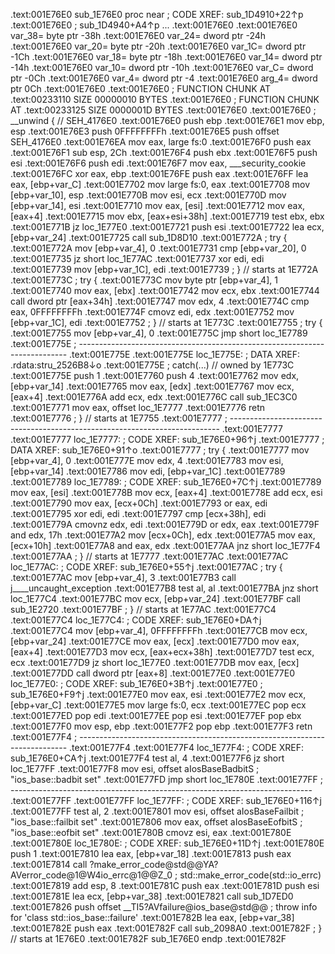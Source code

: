 .text:001E76E0 sub_1E76E0 proc near                    ; CODE XREF: sub_1D4910+22↑p
.text:001E76E0                                         ; sub_1D4940+A4↑p ...
.text:001E76E0
.text:001E76E0 var_38= byte ptr -38h
.text:001E76E0 var_24= dword ptr -24h
.text:001E76E0 var_20= byte ptr -20h
.text:001E76E0 var_1C= dword ptr -1Ch
.text:001E76E0 var_18= byte ptr -18h
.text:001E76E0 var_14= dword ptr -14h
.text:001E76E0 var_10= dword ptr -10h
.text:001E76E0 var_C= dword ptr -0Ch
.text:001E76E0 var_4= dword ptr -4
.text:001E76E0 arg_4= dword ptr  0Ch
.text:001E76E0
.text:001E76E0 ; FUNCTION CHUNK AT .text:00233110 SIZE 00000010 BYTES
.text:001E76E0 ; FUNCTION CHUNK AT .text:00233125 SIZE 0000001D BYTES
.text:001E76E0
.text:001E76E0 ; __unwind { // SEH_4176E0
.text:001E76E0 push    ebp
.text:001E76E1 mov     ebp, esp
.text:001E76E3 push    0FFFFFFFFh
.text:001E76E5 push    offset SEH_4176E0
.text:001E76EA mov     eax, large fs:0
.text:001E76F0 push    eax
.text:001E76F1 sub     esp, 2Ch
.text:001E76F4 push    ebx
.text:001E76F5 push    esi
.text:001E76F6 push    edi
.text:001E76F7 mov     eax, ___security_cookie
.text:001E76FC xor     eax, ebp
.text:001E76FE push    eax
.text:001E76FF lea     eax, [ebp+var_C]
.text:001E7702 mov     large fs:0, eax
.text:001E7708 mov     [ebp+var_10], esp
.text:001E770B mov     esi, ecx
.text:001E770D mov     [ebp+var_14], esi
.text:001E7710 mov     eax, [esi]
.text:001E7712 mov     eax, [eax+4]
.text:001E7715 mov     ebx, [eax+esi+38h]
.text:001E7719 test    ebx, ebx
.text:001E771B jz      loc_1E77E0
.text:001E7721 push    esi
.text:001E7722 lea     ecx, [ebp+var_24]
.text:001E7725 call    sub_1D8D10
.text:001E772A ;   try {
.text:001E772A mov     [ebp+var_4], 0
.text:001E7731 cmp     [ebp+var_20], 0
.text:001E7735 jz      short loc_1E77AC
.text:001E7737 xor     edi, edi
.text:001E7739 mov     [ebp+var_1C], edi
.text:001E7739 ;   } // starts at 1E772A
.text:001E773C ;   try {
.text:001E773C mov     byte ptr [ebp+var_4], 1
.text:001E7740 mov     eax, [ebx]
.text:001E7742 mov     ecx, ebx
.text:001E7744 call    dword ptr [eax+34h]
.text:001E7747 mov     edx, 4
.text:001E774C cmp     eax, 0FFFFFFFFh
.text:001E774F cmovz   edi, edx
.text:001E7752 mov     [ebp+var_1C], edi
.text:001E7752 ;   } // starts at 1E773C
.text:001E7755 ;   try {
.text:001E7755 mov     [ebp+var_4], 0
.text:001E775C jmp     short loc_1E7789
.text:001E775E ; ---------------------------------------------------------------------------
.text:001E775E
.text:001E775E loc_1E775E:                             ; DATA XREF: .rdata:stru_2526B8↓o
.text:001E775E ;   catch(...) // owned by 1E773C
.text:001E775E push    1
.text:001E7760 push    4
.text:001E7762 mov     edx, [ebp+var_14]
.text:001E7765 mov     eax, [edx]
.text:001E7767 mov     ecx, [eax+4]
.text:001E776A add     ecx, edx
.text:001E776C call    sub_1EC3C0
.text:001E7771 mov     eax, offset loc_1E7777
.text:001E7776 retn
.text:001E7776 ;   } // starts at 1E7755
.text:001E7777 ; ---------------------------------------------------------------------------
.text:001E7777
.text:001E7777 loc_1E7777:                             ; CODE XREF: sub_1E76E0+96↑j
.text:001E7777                                         ; DATA XREF: sub_1E76E0+91↑o
.text:001E7777 ;   try {
.text:001E7777 mov     [ebp+var_4], 0
.text:001E777E mov     edx, 4
.text:001E7783 mov     esi, [ebp+var_14]
.text:001E7786 mov     edi, [ebp+var_1C]
.text:001E7789
.text:001E7789 loc_1E7789:                             ; CODE XREF: sub_1E76E0+7C↑j
.text:001E7789 mov     eax, [esi]
.text:001E778B mov     ecx, [eax+4]
.text:001E778E add     ecx, esi
.text:001E7790 mov     eax, [ecx+0Ch]
.text:001E7793 or      eax, edi
.text:001E7795 xor     edi, edi
.text:001E7797 cmp     [ecx+38h], edi
.text:001E779A cmovnz  edx, edi
.text:001E779D or      edx, eax
.text:001E779F and     edx, 17h
.text:001E77A2 mov     [ecx+0Ch], edx
.text:001E77A5 mov     eax, [ecx+10h]
.text:001E77A8 and     eax, edx
.text:001E77AA jnz     short loc_1E77F4
.text:001E77AA ;   } // starts at 1E7777
.text:001E77AC
.text:001E77AC loc_1E77AC:                             ; CODE XREF: sub_1E76E0+55↑j
.text:001E77AC ;   try {
.text:001E77AC mov     [ebp+var_4], 3
.text:001E77B3 call    j____uncaught_exception
.text:001E77B8 test    al, al
.text:001E77BA jnz     short loc_1E77C4
.text:001E77BC mov     ecx, [ebp+var_24]
.text:001E77BF call    sub_1E2720
.text:001E77BF ;   } // starts at 1E77AC
.text:001E77C4
.text:001E77C4 loc_1E77C4:                             ; CODE XREF: sub_1E76E0+DA↑j
.text:001E77C4 mov     [ebp+var_4], 0FFFFFFFFh
.text:001E77CB mov     ecx, [ebp+var_24]
.text:001E77CE mov     eax, [ecx]
.text:001E77D0 mov     eax, [eax+4]
.text:001E77D3 mov     ecx, [eax+ecx+38h]
.text:001E77D7 test    ecx, ecx
.text:001E77D9 jz      short loc_1E77E0
.text:001E77DB mov     eax, [ecx]
.text:001E77DD call    dword ptr [eax+8]
.text:001E77E0
.text:001E77E0 loc_1E77E0:                             ; CODE XREF: sub_1E76E0+3B↑j
.text:001E77E0                                         ; sub_1E76E0+F9↑j
.text:001E77E0 mov     eax, esi
.text:001E77E2 mov     ecx, [ebp+var_C]
.text:001E77E5 mov     large fs:0, ecx
.text:001E77EC pop     ecx
.text:001E77ED pop     edi
.text:001E77EE pop     esi
.text:001E77EF pop     ebx
.text:001E77F0 mov     esp, ebp
.text:001E77F2 pop     ebp
.text:001E77F3 retn
.text:001E77F4 ; ---------------------------------------------------------------------------
.text:001E77F4
.text:001E77F4 loc_1E77F4:                             ; CODE XREF: sub_1E76E0+CA↑j
.text:001E77F4 test    al, 4
.text:001E77F6 jz      short loc_1E77FF
.text:001E77F8 mov     esi, offset aIosBaseBadbitS     ; "ios_base::badbit set"
.text:001E77FD jmp     short loc_1E780E
.text:001E77FF ; ---------------------------------------------------------------------------
.text:001E77FF
.text:001E77FF loc_1E77FF:                             ; CODE XREF: sub_1E76E0+116↑j
.text:001E77FF test    al, 2
.text:001E7801 mov     esi, offset aIosBaseFailbit     ; "ios_base::failbit set"
.text:001E7806 mov     eax, offset aIosBaseEofbitS     ; "ios_base::eofbit set"
.text:001E780B cmovz   esi, eax
.text:001E780E
.text:001E780E loc_1E780E:                             ; CODE XREF: sub_1E76E0+11D↑j
.text:001E780E push    1
.text:001E7810 lea     eax, [ebp+var_18]
.text:001E7813 push    eax
.text:001E7814 call    ?make_error_code@std@@YA?AVerror_code@1@W4io_errc@1@@Z_0 ; std::make_error_code(std::io_errc)
.text:001E7819 add     esp, 8
.text:001E781C push    eax
.text:001E781D push    esi
.text:001E781E lea     ecx, [ebp+var_38]
.text:001E7821 call    sub_1D7ED0
.text:001E7826 push    offset __TI5?AVfailure@ios_base@std@@ ; throw info for 'class std::ios_base::failure'
.text:001E782B lea     eax, [ebp+var_38]
.text:001E782E push    eax
.text:001E782F call    sub_2098A0
.text:001E782F ; } // starts at 1E76E0
.text:001E782F sub_1E76E0 endp
.text:001E782F